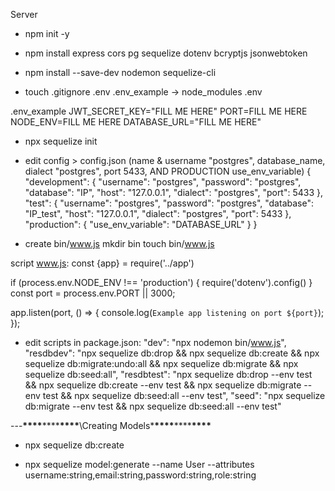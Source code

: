 Server

- npm init -y

- npm install express cors pg sequelize dotenv bcryptjs jsonwebtoken

- npm install --save-dev nodemon sequelize-cli

- touch .gitignore .env .env_example -> node_modules .env

.env_example
JWT_SECRET_KEY="FILL ME HERE"
PORT=FILL ME HERE
NODE_ENV=FILL ME HERE
DATABASE_URL="FILL ME HERE"

- npx sequelize init

- edit config > config.json (name & username "postgres", database_name, dialect "postgres", port 5433, AND PRODUCTION use_env_variable)
  {
  "development": {
  "username": "postgres",
  "password": "postgres",
  "database": "IP",
  "host": "127.0.0.1",
  "dialect": "postgres",
  "port": 5433
  },
  "test": {
  "username": "postgres",
  "password": "postgres",
  "database": "IP_test",
  "host": "127.0.0.1",
  "dialect": "postgres",
  "port": 5433
  },
  "production": {
  "use_env_variable": "DATABASE_URL"
  }
  }

- create bin/www.js
  mkdir bin
  touch bin/www.js

script www.js:
const {app} = require('../app')

if (process.env.NODE_ENV !== 'production') {
require('dotenv').config()
}
const port = process.env.PORT || 3000;

app.listen(port, () => {
console.log(`Example app listening on port ${port}`);
});

- edit scripts in package.json:
  "dev": "npx nodemon bin/www.js",
  "resdbdev": "npx sequelize db:drop && npx sequelize db:create && npx sequelize db:migrate:undo:all && npx sequelize db:migrate && npx sequelize db:seed:all",
  "resdbtest": "npx sequelize db:drop --env test && npx sequelize db:create --env test && npx sequelize db:migrate --env test && npx sequelize db:seed:all --env test",
  "seed": "npx sequelize db:migrate --env test && npx sequelize db:seed:all --env test"

---**\*\*\*\***\*\*\*\***\*\*\*\***\Creating Models\***\*\*\*\***\*\*\*\***\*\*\*\***

- npx sequelize db:create

- npx sequelize model:generate --name User --attributes username:string,email:string,password:string,role:string
